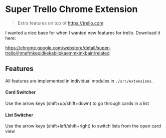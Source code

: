 # Super Trello Chrome Extension

> Extra features on top of https://trello.com

I wanted a nice base for when I wanted new features for trello. Download it here:

https://chrome.google.com/webstore/detail/super-trello/jhmefmkepidkekablipkaemmkinkbain/related

## Features

All features are implemented in individual modules in `./src/extensions`.


#### Card Switcher

Use the arrow keys (shift+up/shift+down) to go through cards in a list

#### List Switcher

Use the arrow keys (shift+left/shift+right) to switch lists from the open card view
